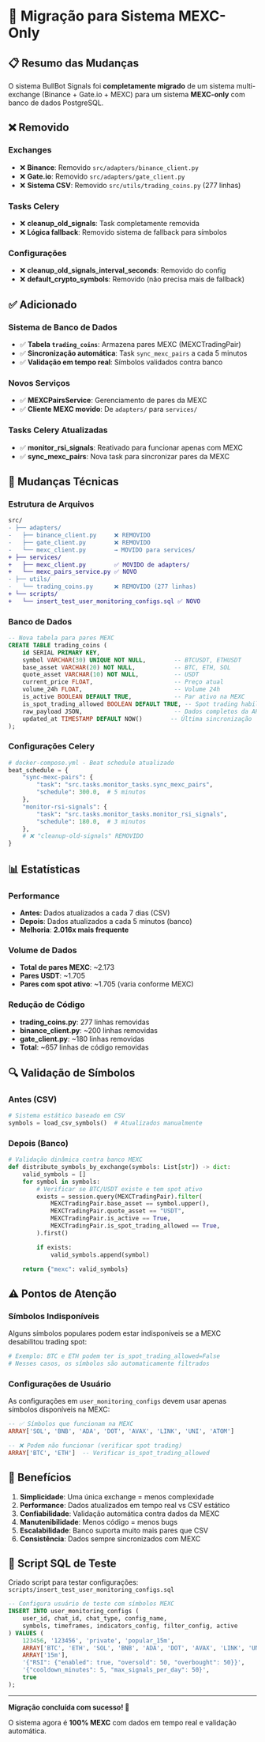 # 🔄 Migração para Sistema MEXC-Only

## 📋 Resumo das Mudanças

O sistema BullBot Signals foi **completamente migrado** de um sistema multi-exchange (Binance + Gate.io + MEXC) para um sistema **MEXC-only** com banco de dados PostgreSQL.

## ❌ Removido

### Exchanges
- ❌ **Binance**: Removido `src/adapters/binance_client.py`
- ❌ **Gate.io**: Removido `src/adapters/gate_client.py`
- ❌ **Sistema CSV**: Removido `src/utils/trading_coins.py` (277 linhas)

### Tasks Celery
- ❌ **cleanup_old_signals**: Task completamente removida
- ❌ **Lógica fallback**: Removido sistema de fallback para símbolos

### Configurações
- ❌ **cleanup_old_signals_interval_seconds**: Removido do config
- ❌ **default_crypto_symbols**: Removido (não precisa mais de fallback)

## ✅ Adicionado

### Sistema de Banco de Dados
- ✅ **Tabela `trading_coins`**: Armazena pares MEXC (MEXCTradingPair)
- ✅ **Sincronização automática**: Task `sync_mexc_pairs` a cada 5 minutos
- ✅ **Validação em tempo real**: Símbolos validados contra banco

### Novos Serviços
- ✅ **MEXCPairsService**: Gerenciamento de pares da MEXC
- ✅ **Cliente MEXC movido**: De `adapters/` para `services/`

### Tasks Celery Atualizadas
- ✅ **monitor_rsi_signals**: Reativado para funcionar apenas com MEXC
- ✅ **sync_mexc_pairs**: Nova task para sincronizar pares da MEXC

## 🔧 Mudanças Técnicas

### Estrutura de Arquivos
```diff
src/
- ├── adapters/
-   ├── binance_client.py     ❌ REMOVIDO
-   ├── gate_client.py        ❌ REMOVIDO
-   └── mexc_client.py        → MOVIDO para services/
+ ├── services/
+   ├── mexc_client.py        ✅ MOVIDO de adapters/
+   └── mexc_pairs_service.py ✅ NOVO
- ├── utils/
-   └── trading_coins.py      ❌ REMOVIDO (277 linhas)
+ └── scripts/
+   └── insert_test_user_monitoring_configs.sql ✅ NOVO
```

### Banco de Dados
```sql
-- Nova tabela para pares MEXC
CREATE TABLE trading_coins (
    id SERIAL PRIMARY KEY,
    symbol VARCHAR(30) UNIQUE NOT NULL,        -- BTCUSDT, ETHUSDT
    base_asset VARCHAR(20) NOT NULL,           -- BTC, ETH, SOL
    quote_asset VARCHAR(10) NOT NULL,          -- USDT
    current_price FLOAT,                       -- Preço atual
    volume_24h FLOAT,                          -- Volume 24h
    is_active BOOLEAN DEFAULT TRUE,            -- Par ativo na MEXC
    is_spot_trading_allowed BOOLEAN DEFAULT TRUE, -- Spot trading habilitado
    raw_payload JSON,                          -- Dados completos da API
    updated_at TIMESTAMP DEFAULT NOW()        -- Última sincronização
);
```

### Configurações Celery
```python
# docker-compose.yml - Beat schedule atualizado
beat_schedule = {
    "sync-mexc-pairs": {
        "task": "src.tasks.monitor_tasks.sync_mexc_pairs",
        "schedule": 300.0,  # 5 minutos
    },
    "monitor-rsi-signals": {
        "task": "src.tasks.monitor_tasks.monitor_rsi_signals",
        "schedule": 180.0,  # 3 minutos
    },
    # ❌ "cleanup-old-signals" REMOVIDO
}
```

## 📊 Estatísticas

### Performance
- **Antes**: Dados atualizados a cada 7 dias (CSV)
- **Depois**: Dados atualizados a cada 5 minutos (banco)
- **Melhoria**: **2.016x mais frequente**

### Volume de Dados
- **Total de pares MEXC**: ~2.173
- **Pares USDT**: ~1.705
- **Pares com spot ativo**: ~1.705 (varia conforme MEXC)

### Redução de Código
- **trading_coins.py**: 277 linhas removidas
- **binance_client.py**: ~200 linhas removidas
- **gate_client.py**: ~180 linhas removidas
- **Total**: ~657 linhas de código removidas

## 🔍 Validação de Símbolos

### Antes (CSV)
```python
# Sistema estático baseado em CSV
symbols = load_csv_symbols()  # Atualizados manualmente
```

### Depois (Banco)
```python
# Validação dinâmica contra banco MEXC
def distribute_symbols_by_exchange(symbols: List[str]) -> dict:
    valid_symbols = []
    for symbol in symbols:
        # Verificar se BTC/USDT existe e tem spot ativo
        exists = session.query(MEXCTradingPair).filter(
            MEXCTradingPair.base_asset == symbol.upper(),
            MEXCTradingPair.quote_asset == "USDT",
            MEXCTradingPair.is_active == True,
            MEXCTradingPair.is_spot_trading_allowed == True,
        ).first()

        if exists:
            valid_symbols.append(symbol)

    return {"mexc": valid_symbols}
```

## ⚠️ Pontos de Atenção

### Símbolos Indisponíveis
Alguns símbolos populares podem estar indisponíveis se a MEXC desabilitou trading spot:

```python
# Exemplo: BTC e ETH podem ter is_spot_trading_allowed=False
# Nesses casos, os símbolos são automaticamente filtrados
```

### Configurações de Usuário
As configurações em `user_monitoring_configs` devem usar apenas símbolos disponíveis na MEXC:

```sql
-- ✅ Símbolos que funcionam na MEXC
ARRAY['SOL', 'BNB', 'ADA', 'DOT', 'AVAX', 'LINK', 'UNI', 'ATOM']

-- ❌ Podem não funcionar (verificar spot trading)
ARRAY['BTC', 'ETH']  -- Verificar is_spot_trading_allowed
```

## 🚀 Benefícios

1. **Simplicidade**: Uma única exchange = menos complexidade
2. **Performance**: Dados atualizados em tempo real vs CSV estático
3. **Confiabilidade**: Validação automática contra dados da MEXC
4. **Manutenibilidade**: Menos código = menos bugs
5. **Escalabilidade**: Banco suporta muito mais pares que CSV
6. **Consistência**: Dados sempre sincronizados com MEXC

## 📝 Script SQL de Teste

Criado script para testar configurações: `scripts/insert_test_user_monitoring_configs.sql`

```sql
-- Configura usuário de teste com símbolos MEXC
INSERT INTO user_monitoring_configs (
    user_id, chat_id, chat_type, config_name,
    symbols, timeframes, indicators_config, filter_config, active
) VALUES (
    123456, '123456', 'private', 'popular_15m',
    ARRAY['BTC', 'ETH', 'SOL', 'BNB', 'ADA', 'DOT', 'AVAX', 'LINK', 'UNI', 'ATOM'],
    ARRAY['15m'],
    '{"RSI": {"enabled": true, "oversold": 50, "overbought": 50}}',
    '{"cooldown_minutes": 5, "max_signals_per_day": 50}',
    true
);
```

---

**Migração concluída com sucesso! 🎉**

O sistema agora é **100% MEXC** com dados em tempo real e validação automática.